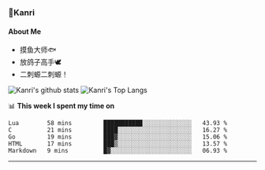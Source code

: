 ### 🌱Kanri
#### About Me
- 摸鱼大师🐟
- 放鸽子高手🕊
- 二刺螈二刺螈！

![Kanri's github stats](https://github-readme-stats.vercel.app/api?username=Yiwen-Chan&show_icons=true&theme=vue&line_height=20)
![Kanri's Top Langs](https://github-readme-stats.vercel.app/api/top-langs/?username=Yiwen-Chan&layout=compact&theme=vue&card_width=270)

📊 **This week I spent my time on**
<!--START_SECTION:waka-->
```text
Lua        58 mins         ███████████░░░░░░░░░░░░░░   43.93 % 
C          21 mins         ████░░░░░░░░░░░░░░░░░░░░░   16.27 % 
Go         19 mins         ███▓░░░░░░░░░░░░░░░░░░░░░   15.06 % 
HTML       17 mins         ███▒░░░░░░░░░░░░░░░░░░░░░   13.57 % 
Markdown   9 mins          █▓░░░░░░░░░░░░░░░░░░░░░░░   06.93 % 
```
<!--END_SECTION:waka-->

***

